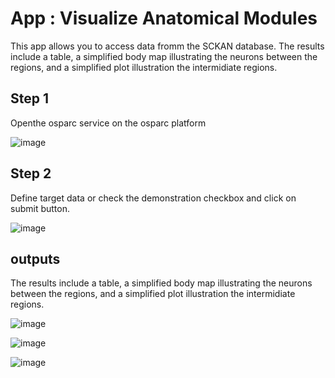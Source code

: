 # App : Visualize Anatomical Modules
This app allows you to access data fromm the SCKAN database.
The results include a table, a simplified body map illustrating the neurons between the regions, and a simplified plot illustration the intermidiate regions.

## Step 1
Openthe osparc service on the osparc platform 

![image](https://github.com/user-attachments/assets/d8a3d4cd-4c5e-4256-8b13-6726b061414b)

## Step 2 

Define target data or check the demonstration checkbox  and click on submit button. 

![image](https://github.com/user-attachments/assets/c587374b-5a2a-4f91-a8bc-e165daa88632)

## outputs
The results include a table, a simplified body map illustrating the neurons between the regions, and a simplified plot illustration the intermidiate regions.

![image](https://github.com/user-attachments/assets/33b4d11f-6adb-481b-9cdc-5468fb4e3a3f)

![image](https://github.com/user-attachments/assets/b3546ed4-3eb0-4baa-ad60-027dad5d0e77)

![image](https://github.com/user-attachments/assets/384f9e1c-022d-4228-9748-271194fc9000)


